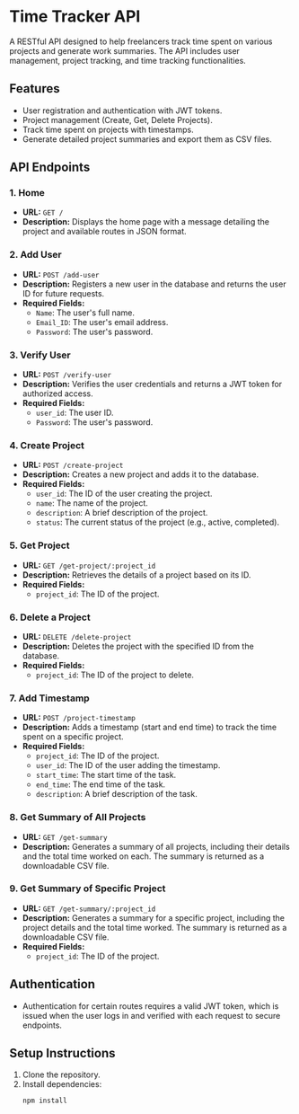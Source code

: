 # Time Tracker API

A RESTful API designed to help freelancers track time spent on various projects and generate work summaries. The API includes user management, project tracking, and time tracking functionalities.

## Features

- User registration and authentication with JWT tokens.
- Project management (Create, Get, Delete Projects).
- Track time spent on projects with timestamps.
- Generate detailed project summaries and export them as CSV files.

## API Endpoints

### 1. Home
   - **URL:** `GET /`
   - **Description:** Displays the home page with a message detailing the project and available routes in JSON format.

### 2. Add User
   - **URL:** `POST /add-user`
   - **Description:** Registers a new user in the database and returns the user ID for future requests.
   - **Required Fields:**
     - `Name`: The user's full name.
     - `Email_ID`: The user's email address.
     - `Password`: The user's password.

### 3. Verify User
   - **URL:** `POST /verify-user`
   - **Description:** Verifies the user credentials and returns a JWT token for authorized access.
   - **Required Fields:**
     - `user_id`: The user ID.
     - `Password`: The user's password.

### 4. Create Project
   - **URL:** `POST /create-project`
   - **Description:** Creates a new project and adds it to the database.
   - **Required Fields:**
     - `user_id`: The ID of the user creating the project.
     - `name`: The name of the project.
     - `description`: A brief description of the project.
     - `status`: The current status of the project (e.g., active, completed).

### 5. Get Project
   - **URL:** `GET /get-project/:project_id`
   - **Description:** Retrieves the details of a project based on its ID.
   - **Required Fields:** 
     - `project_id`: The ID of the project.

### 6. Delete a Project
   - **URL:** `DELETE /delete-project`
   - **Description:** Deletes the project with the specified ID from the database.
   - **Required Fields:**
     - `project_id`: The ID of the project to delete.

### 7. Add Timestamp
   - **URL:** `POST /project-timestamp`
   - **Description:** Adds a timestamp (start and end time) to track the time spent on a specific project.
   - **Required Fields:**
     - `project_id`: The ID of the project.
     - `user_id`: The ID of the user adding the timestamp.
     - `start_time`: The start time of the task.
     - `end_time`: The end time of the task.
     - `description`: A brief description of the task.

### 8. Get Summary of All Projects
   - **URL:** `GET /get-summary`
   - **Description:** Generates a summary of all projects, including their details and the total time worked on each. The summary is returned as a downloadable CSV file.

### 9. Get Summary of Specific Project
   - **URL:** `GET /get-summary/:project_id`
   - **Description:** Generates a summary for a specific project, including the project details and the total time worked. The summary is returned as a downloadable CSV file.
   - **Required Fields:**
     - `project_id`: The ID of the project.

## Authentication

- Authentication for certain routes requires a valid JWT token, which is issued when the user logs in and verified with each request to secure endpoints.

## Setup Instructions

1. Clone the repository.
2. Install dependencies:
   ```bash
   npm install
